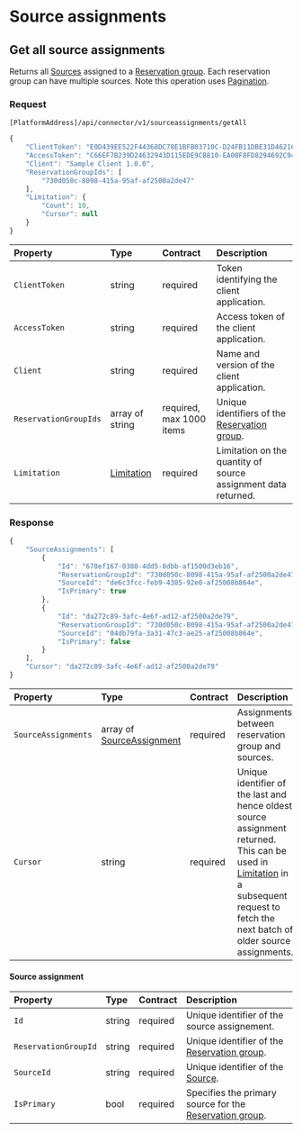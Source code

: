 # Source assignments

## Get all source assignments

Returns all [Sources](sources.md#source) assigned to a [Reservation group](reservations.md#reservation-group). Each reservation group can have multiple sources. Note this operation uses [Pagination](../guidelines/pagination.md).

### Request

`[PlatformAddress]/api/connector/v1/sourceassignments/getAll`

```javascript
{
    "ClientToken": "E0D439EE522F44368DC78E1BFB03710C-D24FB11DBE31D4621C4817E028D9E1D",
    "AccessToken": "C66EF7B239D24632943D115EDE9CB810-EA00F8FD8294692C940F6B5A8F9453D",
    "Client": "Sample Client 1.0.0",
    "ReservationGroupIds": [
        "730d050c-8098-415a-95af-af2500a2de47"
    ],
    "Limitation": {
        "Count": 10,
        "Cursor": null
    }
}
```

| Property | Type | Contract | Description |
| :-- | :-- | :-- | :-- |
| `ClientToken` | string | required | Token identifying the client application. |
| `AccessToken` | string | required | Access token of the client application. |
| `Client` | string | required | Name and version of the client application. |
| `ReservationGroupIds` | array of string | required, max 1000 items | Unique identifiers of the [Reservation group](reservations.md#reservation-group). |
| `Limitation` | [Limitation](../guidelines/pagination.md#limitation) | required | Limitation on the quantity of source assignment data returned. |

### Response

```javascript
{
    "SourceAssignments": [
        {
            "Id": "670ef167-0380-4dd5-8dbb-af1500d3eb16",
            "ReservationGroupId": "730d050c-8098-415a-95af-af2500a2de47",
            "SourceId": "de6c3fcc-feb9-4385-92e0-af25008b864e",
            "IsPrimary": true
        },
        {
            "Id": "da272c89-3afc-4e6f-ad12-af2500a2de79",
            "ReservationGroupId": "730d050c-8098-415a-95af-af2500a2de47",
            "SourceId": "04db79fa-3a31-47c3-ae25-af25008b864e",
            "IsPrimary": false
        }
    ],
    "Cursor": "da272c89-3afc-4e6f-ad12-af2500a2de79"
}
```

| Property | Type | Contract | Description |
| :-- | :-- | :-- | :-- |
| `SourceAssignments` | array of [SourceAssignment](#source-assignment) | required | Assignments between reservation group and sources. |
| `Cursor` | string | required | Unique identifier of the last and hence oldest source assignment returned. This can be used in [Limitation](../guidelines/pagination.md#limitation) in a subsequent request to fetch the next batch of older source assignments. |

#### Source assignment

| Property | Type | Contract | Description |
| :-- | :-- | :-- | :-- |
| `Id` | string | required | Unique identifier of the source assignement. |
| `ReservationGroupId` | string | required | Unique identifier of the [Reservation group](reservations.md#reservation-group). |
| `SourceId` | string | required | Unique identifier of the [Source](sources.md#source). |
| `IsPrimary` | bool | required | Specifies the primary source for the [Reservation group](reservations.md#reservation-group). |
